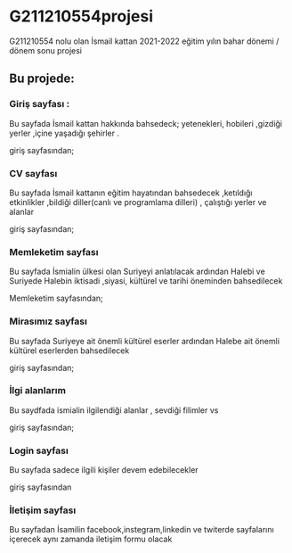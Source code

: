 # G211210554projesi
G211210554 nolu olan İsmail kattan 2021-2022 eğitim yılın bahar dönemi / dönem sonu projesi

## Bu projede:


### Giriş sayfası :

Bu sayfada İsmail kattan hakkında bahsedeck; yetenekleri, hobileri ,gizdiği yerler ,içine yaşadığı şehirler .

giriş sayfasından;
### CV sayfası

Bu sayfada İsmail kattanın eğitim hayatından bahsedecek ,ketıldığı etkinlikler ,bildiği diller(canlı ve programlama dilleri) , çalıştığı yerler ve alanlar

giriş sayfasından;
### Memleketim sayfası 

Bu sayfada İsmialin ülkesi olan Suriyeyi anlatılacak ardından Halebi ve Suriyede Halebin iktisadi ,siyasi, kültürel ve tarihi öneminden bahsedilecek   

Memleketim sayfasından;
### Mirasımız sayfası 

Bu sayfada Suriyeye ait önemli kültürel eserler ardından Halebe ait önemli kültürel eserlerden bahsedilecek 

giriş sayfasından;
### İlgi alanlarım 

Bu saydfada ismialin ilgilendiği  alanlar , sevdiği filimler vs

giriş sayfasından;
### Login sayfası

Bu sayfada sadece ilgili kişiler devem edebilecekler

giriş sayfasından 
### İletişim sayfası 

Bu sayfadan İsamilin facebook,instegram,linkedin ve twiterde sayfalarını içerecek aynı zamanda iletişim formu olacak



